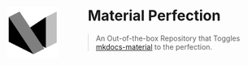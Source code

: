 <style>
  .block img {
    float: left;
    margin-right: 5em;
    width: 200px;
    height: 200px;
    max-width:20%;
    max-height:20%;
    width:auto;
    height:auto;
  }
  .block h1, blockquote {
    overflow: hidden;
  }
</style>

<div class="block">
  <sup>
    <img class="filtered" src="logo.png" />
  </sup>
  <h1>
    Material Perfection
  </h1>
  <blockquote>
    An Out-of-the-box Repository that Toggles <a href="https://github.com/squidfunk/mkdocs-material">mkdocs-material</a> to the perfection.
  </blockquote>
</div>
